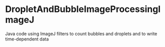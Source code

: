 # DropletAndBubbleImageProcessingImageJ
Java code using ImageJ filters to count bubbles and droplets  and to write time-dependent data 
